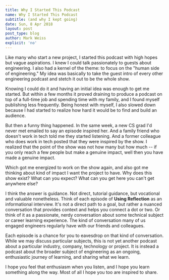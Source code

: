```yaml
---
title: Why I Started This Podcast 
name: Why I Started This Podcast 
subtitle: (and why I kept going)
date: Sun, 8 Apr 2018 
layout: post
post_type: blog
author: Mark Weiss
explicit: 'no'
---
```


Like many who start a new project, I started this podcast with high hopes but vague aspirations. I knew I could talk passionately to guests about engineering. I also had a kernel of the theme: to focus on the "human side of engineering." My idea was basically to take the guest intro of every other engineering podcast and stetch it out to be the whole show.

Knowing I could do it and having an initial idea was enough to get me started. But within a few months it proved draining to produce a podcast on top of a full-time job and spending time with my family, and I found myself publishing less frequently. Being honest with myself, I also slowed down because I had started to realize how hard it would be to find and build an audience.

But then a funny thing happened. In the same week, a new CS grad I'd never met emailed to say an episode inspired her. And a family friend who doesn't work in tech told me they started listening. And a former colleague who does work in tech posted that they were inspired by the show. I realized that the point of the show was not how many but how much -- if you only reach a few people but make a genuine impact, well then you have made a genuine impact.

Which got me energized to work on the show again, and also got me thinking about kind of impact I want the project to have. Why does this show exist? What can you expect? What can you get here you can't get anywhere else?

I think the answer is guidance. Not direct, tutorial guidance, but vocational and valuable nonetheless. Think of each episode of **Using Reflection** as an informational interview. It's not a direct path to a goal, but rather a nuanced conversation that provides context and helps you connect a dot or two. Or think of it as a passionate, nerdy conversation about some technical subject or career learning experience. The kind of conversation many of us engaged engineers regularly have with our friends and colleagues.

Each episode is a chance for you to eavesdrop on that kind of conversation. While we may discuss particular subjects, this is not yet another podcast about a particular industry, company, technology or project. It is instead a podcast about the broader subject of engineering as an ongoing, enthusiastic journey of learning, and sharing what we learn.

I hope you feel that enthusiasm when you listen, and I hope you learn something along the way. Most of all I hope you too are inspired to share. 
